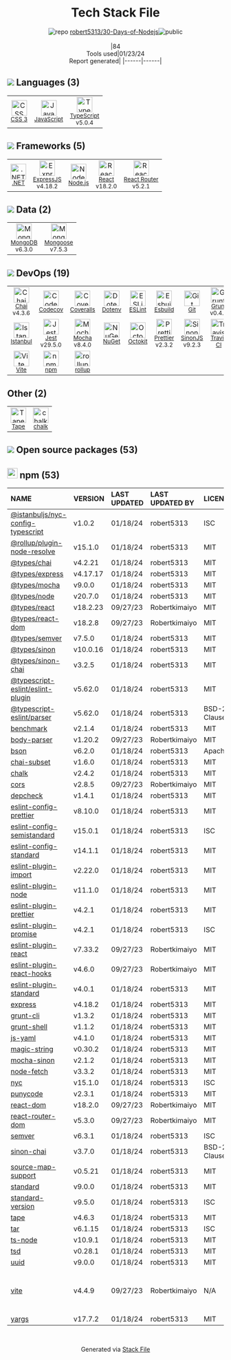 <!--
&lt;--- Readme.md Snippet without images Start ---&gt;
## Tech Stack
robert5313/30-Days-of-Nodejs is built on the following main stack:

- [Coveralls](https://coveralls.io/) – Code Coverage
- [Jest](http://facebook.github.io/jest/) – Javascript Testing Framework
- [Mocha](http://mochajs.org/) – Javascript Testing Framework
- [Grunt](http://gruntjs.com/) – JS Build Tools / JS Task Runners
- [Node.js](http://nodejs.org/) – Frameworks (Full Stack)
- [.NET](http://www.microsoft.com/net/) – Frameworks (Full Stack)
- [React](https://reactjs.org/) – Javascript UI Libraries
- [MongoDB](http://www.mongodb.com/) – Databases
- [ExpressJS](http://expressjs.com/) – Microframeworks (Backend)
- [JavaScript](https://developer.mozilla.org/en-US/docs/Web/JavaScript) – Languages
- [Mongoose](http://mongoosejs.com/) – Object Document Mapper (ODM)
- [TypeScript](http://www.typescriptlang.org) – Languages
- [Chai](http://chaijs.com/) – Javascript Testing Framework
- [Istanbul](http://gotwarlost.github.io/istanbul/) – Code Coverage
- [Codecov](https://codecov.io/) – Code Coverage
- [ESLint](http://eslint.org/) – Code Review
- [React Router](https://github.com/rackt/react-router) – JavaScript Framework Components
- [SinonJS](http://sinonjs.org/) – Javascript Testing Framework
- [rollup](http://rollupjs.org/) – JS Build Tools / JS Task Runners
- [Prettier](https://prettier.io/) – Code Review
- [Octokit](https://github.com/octokit/octokit.net) – Tools for GitHub
- [Vite](https://vitejs.dev/) – JS Build Tools / JS Task Runners
- [Esbuild](https://esbuild.github.io/) – JS Build Tools / JS Task Runners
- [Travis CI](http://travis-ci.com/) – Continuous Integration

Full tech stack [here](/techstack.md)

&lt;--- Readme.md Snippet without images End ---&gt;

&lt;--- Readme.md Snippet with images Start ---&gt;
## Tech Stack
robert5313/30-Days-of-Nodejs is built on the following main stack:

- <img width='25' height='25' src='https://img.stackshare.io/service/680/a43e4a04cb9f778842de43f95db59a14.png' alt='Coveralls'/> [Coveralls](https://coveralls.io/) – Code Coverage
- <img width='25' height='25' src='https://img.stackshare.io/service/830/jest.png' alt='Jest'/> [Jest](http://facebook.github.io/jest/) – Javascript Testing Framework
- <img width='25' height='25' src='https://img.stackshare.io/service/832/mocha.png' alt='Mocha'/> [Mocha](http://mochajs.org/) – Javascript Testing Framework
- <img width='25' height='25' src='https://img.stackshare.io/service/845/falgg2jybmhgk16y62lr.png' alt='Grunt'/> [Grunt](http://gruntjs.com/) – JS Build Tools / JS Task Runners
- <img width='25' height='25' src='https://img.stackshare.io/service/1011/n1JRsFeB_400x400.png' alt='Node.js'/> [Node.js](http://nodejs.org/) – Frameworks (Full Stack)
- <img width='25' height='25' src='https://img.stackshare.io/service/1014/IoPy1dce_400x400.png' alt='.NET'/> [.NET](http://www.microsoft.com/net/) – Frameworks (Full Stack)
- <img width='25' height='25' src='https://img.stackshare.io/service/1020/OYIaJ1KK.png' alt='React'/> [React](https://reactjs.org/) – Javascript UI Libraries
- <img width='25' height='25' src='https://img.stackshare.io/service/1030/leaf-360x360.png' alt='MongoDB'/> [MongoDB](http://www.mongodb.com/) – Databases
- <img width='25' height='25' src='https://img.stackshare.io/service/1163/hashtag.png' alt='ExpressJS'/> [ExpressJS](http://expressjs.com/) – Microframeworks (Backend)
- <img width='25' height='25' src='https://img.stackshare.io/service/1209/javascript.jpeg' alt='JavaScript'/> [JavaScript](https://developer.mozilla.org/en-US/docs/Web/JavaScript) – Languages
- <img width='25' height='25' src='https://img.stackshare.io/service/1231/0TXzZU7W_400x400.jpg' alt='Mongoose'/> [Mongoose](http://mongoosejs.com/) – Object Document Mapper (ODM)
- <img width='25' height='25' src='https://img.stackshare.io/service/1612/bynNY5dJ.jpg' alt='TypeScript'/> [TypeScript](http://www.typescriptlang.org) – Languages
- <img width='25' height='25' src='https://img.stackshare.io/service/1725/chai.png' alt='Chai'/> [Chai](http://chaijs.com/) – Javascript Testing Framework
- <img width='25' height='25' src='https://img.stackshare.io/service/2105/default_78659c552327b8ff3592c2aa1694ea92c974a8d5.png' alt='Istanbul'/> [Istanbul](http://gotwarlost.github.io/istanbul/) – Code Coverage
- <img width='25' height='25' src='https://img.stackshare.io/service/2673/Codecov_Mark_Circle_Pink.png' alt='Codecov'/> [Codecov](https://codecov.io/) – Code Coverage
- <img width='25' height='25' src='https://img.stackshare.io/service/3337/Q4L7Jncy.jpg' alt='ESLint'/> [ESLint](http://eslint.org/) – Code Review
- <img width='25' height='25' src='https://img.stackshare.io/service/3350/8261421.png' alt='React Router'/> [React Router](https://github.com/rackt/react-router) – JavaScript Framework Components
- <img width='25' height='25' src='https://img.stackshare.io/service/3509/logo.png' alt='SinonJS'/> [SinonJS](http://sinonjs.org/) – Javascript Testing Framework
- <img width='25' height='25' src='https://img.stackshare.io/service/4423/zE8RTn9E_400x400.jpg' alt='rollup'/> [rollup](http://rollupjs.org/) – JS Build Tools / JS Task Runners
- <img width='25' height='25' src='https://img.stackshare.io/service/7035/default_66f265943abed56bcdbfca1c866a4261b1fbb063.jpg' alt='Prettier'/> [Prettier](https://prettier.io/) – Code Review
- <img width='25' height='25' src='https://img.stackshare.io/service/9827/octokit-dotnet_2.png' alt='Octokit'/> [Octokit](https://github.com/octokit/octokit.net) – Tools for GitHub
- <img width='25' height='25' src='https://img.stackshare.io/service/21547/default_1aeac791cde11ff66cc0b20dcc6144eeb185c905.png' alt='Vite'/> [Vite](https://vitejs.dev/) – JS Build Tools / JS Task Runners
- <img width='25' height='25' src='https://img.stackshare.io/service/25166/default_2dcc9286a150737a14625d18f6f93747f72be430.png' alt='Esbuild'/> [Esbuild](https://esbuild.github.io/) – JS Build Tools / JS Task Runners
- <img width='25' height='25' src='https://img.stackshare.io/service/460/Lu6cGu0z_400x400.png' alt='Travis CI'/> [Travis CI](http://travis-ci.com/) – Continuous Integration

Full tech stack [here](/techstack.md)

&lt;--- Readme.md Snippet with images End ---&gt;
-->
<div align="center">

# Tech Stack File
![](https://img.stackshare.io/repo.svg "repo") [robert5313/30-Days-of-Nodejs](https://github.com/robert5313/30-Days-of-Nodejs)![](https://img.stackshare.io/public_badge.svg "public")
<br/><br/>
|84<br/>Tools used|01/23/24 <br/>Report generated|
|------|------|
</div>

## <img src='https://img.stackshare.io/languages.svg'/> Languages (3)
<table><tr>
  <td align='center'>
  <img width='36' height='36' src='https://img.stackshare.io/service/6727/css.png' alt='CSS 3'>
  <br>
  <sub><a href="https://developer.mozilla.org/en-US/docs/Web/CSS/CSS3">CSS 3</a></sub>
  <br>
  <sub></sub>
</td>

<td align='center'>
  <img width='36' height='36' src='https://img.stackshare.io/service/1209/javascript.jpeg' alt='JavaScript'>
  <br>
  <sub><a href="https://developer.mozilla.org/en-US/docs/Web/JavaScript">JavaScript</a></sub>
  <br>
  <sub></sub>
</td>

<td align='center'>
  <img width='36' height='36' src='https://img.stackshare.io/service/1612/bynNY5dJ.jpg' alt='TypeScript'>
  <br>
  <sub><a href="http://www.typescriptlang.org">TypeScript</a></sub>
  <br>
  <sub>v5.0.4</sub>
</td>

</tr>
</table>

## <img src='https://img.stackshare.io/frameworks.svg'/> Frameworks (5)
<table><tr>
  <td align='center'>
  <img width='36' height='36' src='https://img.stackshare.io/service/1014/IoPy1dce_400x400.png' alt='.NET'>
  <br>
  <sub><a href="http://www.microsoft.com/net/">.NET</a></sub>
  <br>
  <sub></sub>
</td>

<td align='center'>
  <img width='36' height='36' src='https://img.stackshare.io/service/1163/hashtag.png' alt='ExpressJS'>
  <br>
  <sub><a href="http://expressjs.com/">ExpressJS</a></sub>
  <br>
  <sub>v4.18.2</sub>
</td>

<td align='center'>
  <img width='36' height='36' src='https://img.stackshare.io/service/1011/n1JRsFeB_400x400.png' alt='Node.js'>
  <br>
  <sub><a href="http://nodejs.org/">Node.js</a></sub>
  <br>
  <sub></sub>
</td>

<td align='center'>
  <img width='36' height='36' src='https://img.stackshare.io/service/1020/OYIaJ1KK.png' alt='React'>
  <br>
  <sub><a href="https://reactjs.org/">React</a></sub>
  <br>
  <sub>v18.2.0</sub>
</td>

<td align='center'>
  <img width='36' height='36' src='https://img.stackshare.io/service/3350/8261421.png' alt='React Router'>
  <br>
  <sub><a href="https://github.com/rackt/react-router">React Router</a></sub>
  <br>
  <sub>v5.2.1</sub>
</td>

</tr>
</table>

## <img src='https://img.stackshare.io/databases.svg'/> Data (2)
<table><tr>
  <td align='center'>
  <img width='36' height='36' src='https://img.stackshare.io/service/1030/leaf-360x360.png' alt='MongoDB'>
  <br>
  <sub><a href="http://www.mongodb.com/">MongoDB</a></sub>
  <br>
  <sub>v6.3.0</sub>
</td>

<td align='center'>
  <img width='36' height='36' src='https://img.stackshare.io/service/1231/0TXzZU7W_400x400.jpg' alt='Mongoose'>
  <br>
  <sub><a href="http://mongoosejs.com/">Mongoose</a></sub>
  <br>
  <sub>v7.5.3</sub>
</td>

</tr>
</table>

## <img src='https://img.stackshare.io/devops.svg'/> DevOps (19)
<table><tr>
  <td align='center'>
  <img width='36' height='36' src='https://img.stackshare.io/service/1725/chai.png' alt='Chai'>
  <br>
  <sub><a href="http://chaijs.com/">Chai</a></sub>
  <br>
  <sub>v4.3.6</sub>
</td>

<td align='center'>
  <img width='36' height='36' src='https://img.stackshare.io/service/2673/Codecov_Mark_Circle_Pink.png' alt='Codecov'>
  <br>
  <sub><a href="https://codecov.io/">Codecov</a></sub>
  <br>
  <sub></sub>
</td>

<td align='center'>
  <img width='36' height='36' src='https://img.stackshare.io/service/680/a43e4a04cb9f778842de43f95db59a14.png' alt='Coveralls'>
  <br>
  <sub><a href="https://coveralls.io/">Coveralls</a></sub>
  <br>
  <sub></sub>
</td>

<td align='center'>
  <img width='36' height='36' src='https://img.stackshare.io/service/8067/default_90dcb1286af7685c68df319c764b80704df1155b.png' alt='Dotenv'>
  <br>
  <sub><a href="https://github.com/motdotla/dotenv">Dotenv</a></sub>
  <br>
  <sub></sub>
</td>

<td align='center'>
  <img width='36' height='36' src='https://img.stackshare.io/service/3337/Q4L7Jncy.jpg' alt='ESLint'>
  <br>
  <sub><a href="http://eslint.org/">ESLint</a></sub>
  <br>
  <sub></sub>
</td>

<td align='center'>
  <img width='36' height='36' src='https://img.stackshare.io/service/25166/default_2dcc9286a150737a14625d18f6f93747f72be430.png' alt='Esbuild'>
  <br>
  <sub><a href="https://esbuild.github.io/">Esbuild</a></sub>
  <br>
  <sub></sub>
</td>

<td align='center'>
  <img width='36' height='36' src='https://img.stackshare.io/service/1046/git.png' alt='Git'>
  <br>
  <sub><a href="http://git-scm.com/">Git</a></sub>
  <br>
  <sub></sub>
</td>

<td align='center'>
  <img width='36' height='36' src='https://img.stackshare.io/service/845/falgg2jybmhgk16y62lr.png' alt='Grunt'>
  <br>
  <sub><a href="http://gruntjs.com/">Grunt</a></sub>
  <br>
  <sub>v0.4.5</sub>
</td>

</tr>
<tr>
  <td align='center'>
  <img width='36' height='36' src='https://img.stackshare.io/service/2105/default_78659c552327b8ff3592c2aa1694ea92c974a8d5.png' alt='Istanbul'>
  <br>
  <sub><a href="http://gotwarlost.github.io/istanbul/">Istanbul</a></sub>
  <br>
  <sub></sub>
</td>

<td align='center'>
  <img width='36' height='36' src='https://img.stackshare.io/service/830/jest.png' alt='Jest'>
  <br>
  <sub><a href="http://facebook.github.io/jest/">Jest</a></sub>
  <br>
  <sub>v29.5.0</sub>
</td>

<td align='center'>
  <img width='36' height='36' src='https://img.stackshare.io/service/832/mocha.png' alt='Mocha'>
  <br>
  <sub><a href="http://mochajs.org/">Mocha</a></sub>
  <br>
  <sub>v8.4.0</sub>
</td>

<td align='center'>
  <img width='36' height='36' src='https://img.stackshare.io/service/2637/6I3oEOP4_400x400.jpg' alt='NuGet'>
  <br>
  <sub><a href="https://www.nuget.org/">NuGet</a></sub>
  <br>
  <sub></sub>
</td>

<td align='center'>
  <img width='36' height='36' src='https://img.stackshare.io/service/9827/octokit-dotnet_2.png' alt='Octokit'>
  <br>
  <sub><a href="https://github.com/octokit/octokit.net">Octokit</a></sub>
  <br>
  <sub></sub>
</td>

<td align='center'>
  <img width='36' height='36' src='https://img.stackshare.io/service/7035/default_66f265943abed56bcdbfca1c866a4261b1fbb063.jpg' alt='Prettier'>
  <br>
  <sub><a href="https://prettier.io/">Prettier</a></sub>
  <br>
  <sub>v2.3.2</sub>
</td>

<td align='center'>
  <img width='36' height='36' src='https://img.stackshare.io/service/3509/logo.png' alt='SinonJS'>
  <br>
  <sub><a href="http://sinonjs.org/">SinonJS</a></sub>
  <br>
  <sub>v9.2.3</sub>
</td>

<td align='center'>
  <img width='36' height='36' src='https://img.stackshare.io/service/460/Lu6cGu0z_400x400.png' alt='Travis CI'>
  <br>
  <sub><a href="http://travis-ci.com/">Travis CI</a></sub>
  <br>
  <sub></sub>
</td>

</tr>
<tr>
  <td align='center'>
  <img width='36' height='36' src='https://img.stackshare.io/service/21547/default_1aeac791cde11ff66cc0b20dcc6144eeb185c905.png' alt='Vite'>
  <br>
  <sub><a href="https://vitejs.dev/">Vite</a></sub>
  <br>
  <sub></sub>
</td>

<td align='center'>
  <img width='36' height='36' src='https://img.stackshare.io/service/1120/lejvzrnlpb308aftn31u.png' alt='npm'>
  <br>
  <sub><a href="https://www.npmjs.com/">npm</a></sub>
  <br>
  <sub></sub>
</td>

<td align='center'>
  <img width='36' height='36' src='https://img.stackshare.io/service/4423/zE8RTn9E_400x400.jpg' alt='rollup'>
  <br>
  <sub><a href="http://rollupjs.org/">rollup</a></sub>
  <br>
  <sub></sub>
</td>

</tr>
</table>

## Other (2)
<table><tr>
  <td align='center'>
  <img width='36' height='36' src='https://img.stackshare.io/service/3722/lejvzrnlpb308aftn31u_normal.png' alt='Tape'>
  <br>
  <sub><a href="https://www.npmjs.com/package/tape">Tape</a></sub>
  <br>
  <sub></sub>
</td>

<td align='center'>
  <img width='36' height='36' src='https://img.stackshare.io/service/8072/13122722.png' alt='chalk'>
  <br>
  <sub><a href="https://github.com/chalk/chalk">chalk</a></sub>
  <br>
  <sub></sub>
</td>

</tr>
</table>


## <img src='https://img.stackshare.io/group.svg' /> Open source packages (53)</h2>

## <img width='24' height='24' src='https://img.stackshare.io/service/1120/lejvzrnlpb308aftn31u.png'/> npm (53)

|NAME|VERSION|LAST UPDATED|LAST UPDATED BY|LICENSE|VULNERABILITIES|
|:------|:------|:------|:------|:------|:------|
|[@istanbuljs/nyc-config-typescript](https://www.npmjs.com/@istanbuljs/nyc-config-typescript)|v1.0.2|01/18/24|robert5313 |ISC|N/A|
|[@rollup/plugin-node-resolve](https://www.npmjs.com/@rollup/plugin-node-resolve)|v15.1.0|01/18/24|robert5313 |MIT|N/A|
|[@types/chai](https://www.npmjs.com/@types/chai)|v4.2.21|01/18/24|robert5313 |MIT|N/A|
|[@types/express](https://www.npmjs.com/@types/express)|v4.17.17|01/18/24|robert5313 |MIT|N/A|
|[@types/mocha](https://www.npmjs.com/@types/mocha)|v9.0.0|01/18/24|robert5313 |MIT|N/A|
|[@types/node](https://www.npmjs.com/@types/node)|v20.7.0|01/18/24|robert5313 |MIT|N/A|
|[@types/react](https://www.npmjs.com/@types/react)|v18.2.23|09/27/23|Robertkimaiyo |MIT|N/A|
|[@types/react-dom](https://www.npmjs.com/@types/react-dom)|v18.2.8|09/27/23|Robertkimaiyo |MIT|N/A|
|[@types/semver](https://www.npmjs.com/@types/semver)|v7.5.0|01/18/24|robert5313 |MIT|N/A|
|[@types/sinon](https://www.npmjs.com/@types/sinon)|v10.0.16|01/18/24|robert5313 |MIT|N/A|
|[@types/sinon-chai](https://www.npmjs.com/@types/sinon-chai)|v3.2.5|01/18/24|robert5313 |MIT|N/A|
|[@typescript-eslint/eslint-plugin](https://www.npmjs.com/@typescript-eslint/eslint-plugin)|v5.62.0|01/18/24|robert5313 |MIT|N/A|
|[@typescript-eslint/parser](https://www.npmjs.com/@typescript-eslint/parser)|v5.62.0|01/18/24|robert5313 |BSD-2-Clause|N/A|
|[benchmark](https://www.npmjs.com/benchmark)|v2.1.4|01/18/24|robert5313 |MIT|N/A|
|[body-parser](https://www.npmjs.com/body-parser)|v1.20.2|09/27/23|Robertkimaiyo |MIT|N/A|
|[bson](https://www.npmjs.com/bson)|v6.2.0|01/18/24|robert5313 |Apache-2.0|N/A|
|[chai-subset](https://www.npmjs.com/chai-subset)|v1.6.0|01/18/24|robert5313 |MIT|N/A|
|[chalk](https://www.npmjs.com/chalk)|v2.4.2|01/18/24|robert5313 |MIT|N/A|
|[cors](https://www.npmjs.com/cors)|v2.8.5|09/27/23|Robertkimaiyo |MIT|N/A|
|[depcheck](https://www.npmjs.com/depcheck)|v1.4.1|01/18/24|robert5313 |MIT|N/A|
|[eslint-config-prettier](https://www.npmjs.com/eslint-config-prettier)|v8.10.0|01/18/24|robert5313 |MIT|N/A|
|[eslint-config-semistandard](https://www.npmjs.com/eslint-config-semistandard)|v15.0.1|01/18/24|robert5313 |ISC|N/A|
|[eslint-config-standard](https://www.npmjs.com/eslint-config-standard)|v14.1.1|01/18/24|robert5313 |MIT|N/A|
|[eslint-plugin-import](https://www.npmjs.com/eslint-plugin-import)|v2.22.0|01/18/24|robert5313 |MIT|N/A|
|[eslint-plugin-node](https://www.npmjs.com/eslint-plugin-node)|v11.1.0|01/18/24|robert5313 |MIT|N/A|
|[eslint-plugin-prettier](https://www.npmjs.com/eslint-plugin-prettier)|v4.2.1|01/18/24|robert5313 |MIT|N/A|
|[eslint-plugin-promise](https://www.npmjs.com/eslint-plugin-promise)|v4.2.1|01/18/24|robert5313 |ISC|N/A|
|[eslint-plugin-react](https://www.npmjs.com/eslint-plugin-react)|v7.33.2|09/27/23|Robertkimaiyo |MIT|N/A|
|[eslint-plugin-react-hooks](https://www.npmjs.com/eslint-plugin-react-hooks)|v4.6.0|09/27/23|Robertkimaiyo |MIT|N/A|
|[eslint-plugin-standard](https://www.npmjs.com/eslint-plugin-standard)|v4.0.1|01/18/24|robert5313 |MIT|N/A|
|[express](https://www.npmjs.com/express)|v4.18.2|01/18/24|robert5313 |MIT|N/A|
|[grunt-cli](https://www.npmjs.com/grunt-cli)|v1.3.2|01/18/24|robert5313 |MIT|N/A|
|[grunt-shell](https://www.npmjs.com/grunt-shell)|v1.1.2|01/18/24|robert5313 |MIT|N/A|
|[js-yaml](https://www.npmjs.com/js-yaml)|v4.1.0|01/18/24|robert5313 |MIT|N/A|
|[magic-string](https://www.npmjs.com/magic-string)|v0.30.2|01/18/24|robert5313 |MIT|N/A|
|[mocha-sinon](https://www.npmjs.com/mocha-sinon)|v2.1.2|01/18/24|robert5313 |MIT|N/A|
|[node-fetch](https://www.npmjs.com/node-fetch)|v3.3.2|01/18/24|robert5313 |MIT|N/A|
|[nyc](https://www.npmjs.com/nyc)|v15.1.0|01/18/24|robert5313 |ISC|N/A|
|[punycode](https://www.npmjs.com/punycode)|v2.3.1|01/18/24|robert5313 |MIT|N/A|
|[react-dom](https://www.npmjs.com/react-dom)|v18.2.0|09/27/23|Robertkimaiyo |MIT|N/A|
|[react-router-dom](https://www.npmjs.com/react-router-dom)|v5.3.0|09/27/23|Robertkimaiyo |MIT|N/A|
|[semver](https://www.npmjs.com/semver)|v6.3.1|01/18/24|robert5313 |ISC|N/A|
|[sinon-chai](https://www.npmjs.com/sinon-chai)|v3.7.0|01/18/24|robert5313 |BSD-2-Clause,WTFPL|N/A|
|[source-map-support](https://www.npmjs.com/source-map-support)|v0.5.21|01/18/24|robert5313 |MIT|N/A|
|[standard](https://www.npmjs.com/standard)|v9.0.0|01/18/24|robert5313 |MIT|N/A|
|[standard-version](https://www.npmjs.com/standard-version)|v9.5.0|01/18/24|robert5313 |ISC|N/A|
|[tape](https://www.npmjs.com/tape)|v4.6.3|01/18/24|robert5313 |MIT|N/A|
|[tar](https://www.npmjs.com/tar)|v6.1.15|01/18/24|robert5313 |ISC|N/A|
|[ts-node](https://www.npmjs.com/ts-node)|v10.9.1|01/18/24|robert5313 |MIT|N/A|
|[tsd](https://www.npmjs.com/tsd)|v0.28.1|01/18/24|robert5313 |MIT|N/A|
|[uuid](https://www.npmjs.com/uuid)|v9.0.0|01/18/24|robert5313 |MIT|N/A|
|[vite](https://www.npmjs.com/vite)|v4.4.9|09/27/23|Robertkimaiyo |N/A|[CVE-2024-23331](https://github.com/advisories/GHSA-c24v-8rfc-w8vw) (High)<br/>[CVE-2023-49293](https://github.com/advisories/GHSA-92r3-m2mg-pj97) (Moderate)|
|[yargs](https://www.npmjs.com/yargs)|v17.7.2|01/18/24|robert5313 |MIT|N/A|

<br/>
<div align='center'>

Generated via [Stack File](https://github.com/marketplace/stack-file)
